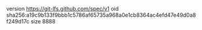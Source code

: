 version https://git-lfs.github.com/spec/v1
oid sha256:a19c9b133f9bbb1c5786af65735a968a0e1cb8364ac4efd47e49d0a8f249d17c
size 8888
